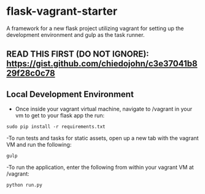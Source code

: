 flask-vagrant-starter
=========
A framework for a new flask project utilizing vagrant for setting up the development environment and gulp as the task runner.

READ THIS FIRST (DO NOT IGNORE): https://gist.github.com/chiedojohn/c3e37041b829f28c0c78
----------

Local Development Environment
----------
- Once inside your vagrant virtual machine, navigate to /vagrant in your vm to get to your flask app the run:
```
sudo pip install -r requirements.txt
```
-To run tests and tasks for static assets, open up a new tab with the vagrant VM and run the following:
```
gulp
```
-To run the application, enter the following from within your vagrant VM at /vagrant:
```
python run.py
```
